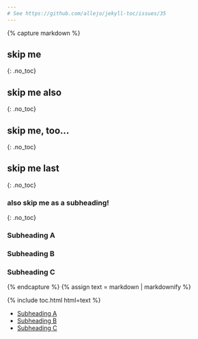 ```yaml
---
# See https://github.com/allejo/jekyll-toc/issues/35
---
```


{% capture markdown %}
## skip me
{: .no_toc}

## skip me also
{: .no_toc}

## skip me, too...
{: .no_toc}

## skip me last
{: .no_toc}

### also skip me as a subheading!
{: .no_toc}

### Subheading A

### Subheading B

### Subheading C
{% endcapture %}
{% assign text = markdown | markdownify %}

{% include toc.html html=text %}

<!-- /// -->

<ul>
    <li><a href="#subheading-a">Subheading A</a></li>
    <li><a href="#subheading-b">Subheading B</a></li>
    <li><a href="#subheading-c">Subheading C</a></li>
</ul>

